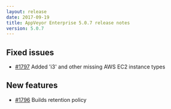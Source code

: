 ```yaml
---
layout: release
date: 2017-09-19
title: AppVeyor Enterprise 5.0.7 release notes
version: 5.0.7
---
```


## Fixed issues

* [#1797](https://github.com/appveyor/ci/issues/1797) Added 'i3' and other missing AWS EC2 instance types

## New features

* [#1796](https://github.com/appveyor/ci/issues/1796) Builds retention policy